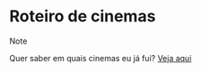 <script setup>
  import MapWithPins from "./components/MapWithPins.vue";
</script>

# Roteiro de cinemas

> [!NOTE]
> Quer saber em quais cinemas eu já fui? [Veja aqui](./goals)

<ClientOnly>
  <MapWithPins/>
</ClientOnly>
